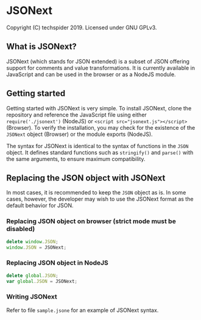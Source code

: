 # JSONext

Copyright (C) techspider 2019. Licensed under GNU GPLv3.

## What is JSONext?

JSONext (which stands for JSON extended) is a subset of JSON offering support for comments and value transformations. It is currently available in JavaScript and can be used in the browser or as a NodeJS module.

## Getting started

Getting started with JSONext is very simple. To install JSONext, clone the repository and reference the JavaScript file using either `require('./jsonext')` (NodeJS) or `<script src="jsonext.js"></script>` (Browser). To verify the installation, you may check for the existence of the `JSONext` object (Browser) or the module exports (NodeJS).

The syntax for JSONext is identical to the syntax of functions in the `JSON` object. It defines standard functions such as `stringify()` and `parse()` with the same arguments, to ensure maximum compatibility.

## Replacing the JSON object with JSONext

In most cases, it is recommended to keep the `JSON` object as is. In some cases, however, the developer may wish to use the JSONext format as the default behavior for JSON.

### Replacing JSON object on browser (strict mode must be disabled)
```js
delete window.JSON;
window.JSON = JSONext;
```

### Replacing JSON object in NodeJS
```js
delete global.JSON;
var global.JSON = JSONext;
```

### Writing JSONext

Refer to file `sample.jsone` for an example of JSONext syntax.